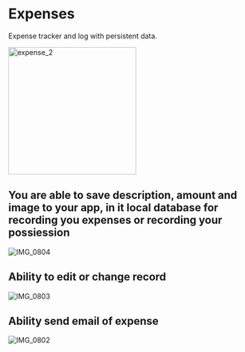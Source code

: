 # Expenses
Expense tracker and log with persistent data.


<img width="256" alt="expense_2" src="https://github.com/mahesh46/Expenses/assets/3464277/d9c8f52a-89f8-449c-a8e9-d8395dbc24f4">


## You are able to save description, amount and image to your app, in it local database for recording you expenses or recording your possiession
![IMG_0804](https://github.com/mahesh46/Expenses/assets/3464277/8d9489b8-242e-4cdb-9a6c-275e80cff636)


## Ability to edit or change record

![IMG_0803](https://github.com/mahesh46/Expenses/assets/3464277/61d7691b-f875-45d3-9907-ccdd32a76c28)

## Ability send email of expense


![IMG_0802](https://github.com/mahesh46/Expenses/assets/3464277/a3de1d6e-7777-4332-bc5c-04254e122b84)


